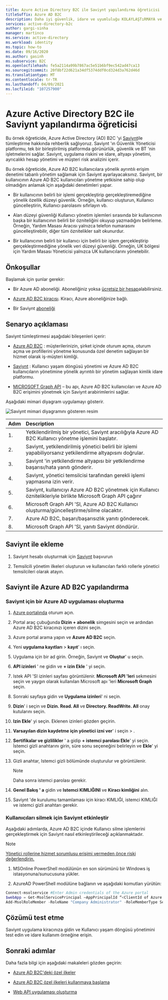```yaml
---
title: Azure Active Directory B2C ile Saviynt yapılandırma öğreticisi
titleSuffix: Azure AD B2C
description: Daha iyi güvenlik, idare ve uyumluluğu KOLAYLAŞTıRMAYA ve yükseltmeye yönelik uygulamalar arası tümleştirme için Saviynt ile Azure Active Directory B2C yapılandırma öğreticisi. 
services: active-directory-b2c
author: gargi-sinha
manager: martinco
ms.service: active-directory
ms.workload: identity
ms.topic: how-to
ms.date: 09/16/2020
ms.author: gasinh
ms.subservice: B2C
ms.openlocfilehash: fe5a2114a99b7867ac5e51b6bf9ec542ad47ca13
ms.sourcegitcommit: 20f8bf22d621a34df5374ddf0cd324d3a762d46d
ms.translationtype: MT
ms.contentlocale: tr-TR
ms.lasthandoff: 04/09/2021
ms.locfileid: "107257900"
---
```

# <a name="tutorial-for-configuring-saviynt-with-azure-active-directory-b2c"></a>Azure Active Directory B2C ile Saviynt yapılandırma öğreticisi

Bu örnek öğreticide, Azure Active Directory (AD) B2C 'yi [Saviynt](https://saviynt.com/integrations/azure-ad/for-b2c/)ile tümleştirme hakkında rehberlik sağlıyoruz. Saviynt 'ın Güvenlik Yöneticisi platformu, tek bir birleştirilmiş platformda görünürlük, güvenlik ve BT 'nin işletmelerini sağlar. Saviynt, uygulama riskini ve idare, altyapı yönetimi, ayrıcalıklı hesap yönetimi ve müşteri risk analizini içerir.

Bu örnek öğreticide, Azure AD B2C kullanıcılara yönelik ayrıntılı erişim denetimi tabanlı yönetim sağlamak için Saviynt ayarlayacaksınız. Saviynt, bir kullanıcının Azure AD B2C kullanıcıları yönetme yetkisine sahip olup olmadığını anlamak için aşağıdaki denetimleri yapar.

- Bir kullanıcının belirli bir işlemi gerçekleştirip gerçekleştiremediğine yönelik özellik düzeyi güvenlik. Örneğin, kullanıcı oluşturun, Kullanıcı güncelleştirin, Kullanıcı parolasını sıfırlayın vb.

- Alan düzeyi güvenliği Kullanıcı yönetim işlemleri sırasında bir kullanıcının başka bir kullanıcının belirli bir özniteliğini okuyup yazmadığını belirleme. Örneğin, Yardım Masası Aracısı yalnızca telefon numarasını güncelleştirebilir, diğer tüm öznitelikler salt okunurdur.

- Bir kullanıcının belirli bir kullanıcı için belirli bir işlem gerçekleştirip gerçekleştirmediğine yönelik veri düzeyi güvenliği. Örneğin, UK bölgesi için Yardım Masası Yöneticisi yalnızca UK kullanıcılarını yönetebilir.

## <a name="prerequisites"></a>Önkoşullar

Başlamak için şunlar gerekir:

- Bir Azure AD aboneliği. Aboneliğiniz yoksa [ücretsiz bir hesap](https://azure.microsoft.com/free/)alabilirsiniz.

- [Azure AD B2C kiracısı](./tutorial-create-tenant.md). Kiracı, Azure aboneliğinize bağlı.

- Bir Saviynt [aboneliği](https://saviynt.com/contact-us/)

## <a name="scenario-description"></a>Senaryo açıklaması

Saviynt tümleştirmesi aşağıdaki bileşenleri içerir:

- [Azure AD B2C](https://azure.microsoft.com/services/active-directory/external-identities/b2c/) : müşterilerinizin, şirket içinde oturum açma, oturum açma ve profillerini yönetme konusunda özel denetim sağlayan bir hizmet olarak iş-müşteri kimliği.

- [Saviynt](https://saviynt.com/integrations/azure-ad/for-b2c/) : Kullanıcı yaşam döngüsü yönetimi ve Azure AD B2C kullanıcıların yönetimine yönelik ayrıntılı bir yönetim sağlayan kimlik idare platformu.  

- [MICROSOFT Graph API](/graph/use-the-api) – bu apı, Azure AD B2C kullanıcıları ve Azure AD B2C erişimini yönetmek için Saviynt arabirimlerini sağlar.

Aşağıdaki mimari diyagram uygulamayı gösterir.

![Saviynt mimari diyagramını gösteren resim](./media/partner-saviynt/saviynt-architecture-diagram.png)

|Adım | Description |
|:-----| :-----------|
| 1. | Yetkilendirilmiş bir yönetici, Saviynt aracılığıyla Azure AD B2C Kullanıcı yönetme işlemini başlatır.
| 2. | Saviynt, yetkilendirilmiş yönetici belirli bir işlemi yapabiliyorsanız yetkilendirme altyapısını doğrular.
| 3. | Saviynt 'in yetkilendirme altyapısı bir yetkilendirme başarısı/hata yanıtı gönderir.
| 4. | Saviynt, yönetici temsilcisi tarafından gerekli işlemi yapmasına izin verir.
| 5. | Saviynt, kullanıcıyı Azure AD B2C yönetmek için Kullanıcı öznitelikleriyle birlikte Microsoft Graph API çağırır
| 6. | Microsoft Graph API 'SI, Azure AD B2C Kullanıcı oluşturma/güncelleştirme/silme olacaktır.
| 7. | Azure AD B2C, başarı/başarısızlık yanıtı gönderecek.
| 8. | Microsoft Graph API 'SI, yanıtı Saviynt döndürür.

## <a name="onboard-with-saviynt"></a>Saviynt ile ekleme

1. Saviynt hesabı oluşturmak için [Saviynt](https://saviynt.com/contact-us/) başvurun

2. Temsilcili yönetim ilkeleri oluşturun ve kullanıcıları farklı rollerle yönetici temsilcileri olarak atayın.

## <a name="configure-azure-ad-b2c-with-saviynt"></a>Saviynt ile Azure AD B2C yapılandırma

### <a name="create-an-azure-ad-application-for-saviynt"></a>Saviynt için bir Azure AD uygulaması oluşturma

1. [Azure portalında](https://portal.azure.com/#home) oturum açın.

2. Portal araç çubuğunda **Dizin + abonelik** simgesini seçin ve ardından Azure AD B2C kiracınızı içeren dizini seçin.

3. Azure portal arama yapın ve **Azure AD B2C** seçin.

4. Yeni **uygulama kayıtları**  >  **kayıt**' ı seçin.

5. Uygulama için bir ad girin. Örneğin, Saviynt ve **Oluştur**' u seçin.

6. **API izinleri** ' ne gidin ve **+ izin Ekle** ' yi seçin.

7. Istek API 'SI izinleri sayfası görüntülenir. **Microsoft API 'leri** sekmesini seçin ve yaygın olarak kullanılan Microsoft apı 'leri **Microsoft Graph** seçin.

8. Sonraki sayfaya gidin ve **Uygulama izinleri**' ni seçin.

9. **Dizin**' i seçin ve **Dizin. Read. All** ve **Directory. ReadWrite. All** onay kutularını seçin.

10. **Izin Ekle**' yi seçin. Eklenen izinleri gözden geçirin.

11. **Varsayılan dizin kaydetme için yönetici izni ver**' i seçin  >  .

12. **Sertifikalar ve gizlilikler** ' a gidip **+ istemci parolası Ekle**' yi seçin. İstemci gizli anahtarını girin, süre sonu seçeneğini belirleyin ve **Ekle**' yi seçin.

13. Gizli anahtar, Istemci gizli bölümünde oluşturulur ve görüntülenir.

    >[!NOTE]
    > Daha sonra istemci parolası gerekir.

14. **Genel Bakış ' a** gidin ve **Istemci KIMLIĞINI** ve **Kiracı kimliğini** alın.

15. Saviynt 'de kurulumu tamamlaması için kiracı KIMLIĞI, istemci KIMLIĞI ve istemci gizli anahtarı gerekir.

### <a name="enable-saviynt-to-delete-users"></a>Kullanıcıları silmek için Saviynt etkinleştir

Aşağıdaki adımlarda, Azure AD B2C içinde Kullanıcı silme işlemlerini gerçekleştirmek için Saviynt nasıl etkinleştirileceği açıklanmaktadır.

>[!NOTE]
>[Yönetici rollerine hizmet sorumlusu erişimi vermeden önce riski değerlendirin.](../active-directory/develop/app-objects-and-service-principals.md)

1. MSOnline PowerShell modülünün en son sürümünü bir Windows iş istasyonuna/sunucusuna yükler.

2. AzureAD PowerShell modülüne bağlanın ve aşağıdaki komutları yürütün:

```powershell
Connect-msolservice #Enter Admin credentials of the Azure portal
$webApp = Get-MsolServicePrincipal –AppPrincipalId “<ClientId of Azure AD Application>”
Add-MsolRoleMember -RoleName "Company Administrator" -RoleMemberType ServicePrincipal -RoleMemberObjectId $webApp.ObjectId
```

## <a name="test-the-solution"></a>Çözümü test etme

Saviynt uygulama kiracınıza gidin ve Kullanıcı yaşam döngüsü yönetimini test edin ve idare kullanım örneğine erişin.

## <a name="next-steps"></a>Sonraki adımlar

Daha fazla bilgi için aşağıdaki makaleleri gözden geçirin:

- [Azure AD B2C'deki özel ilkeler](./custom-policy-overview.md)

- [Azure AD B2C özel ilkeleri kullanmaya başlama](tutorial-create-user-flows.md?pivots=b2c-custom-policy)

- [Web API uygulaması oluşturma](./add-web-api-application.md)